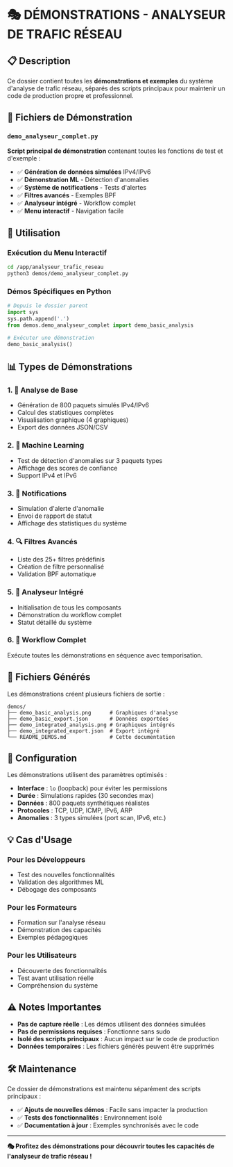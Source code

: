 # 🎭 DÉMONSTRATIONS - ANALYSEUR DE TRAFIC RÉSEAU

## 📋 Description

Ce dossier contient toutes les **démonstrations et exemples** du système d'analyse de trafic réseau, séparés des scripts principaux pour maintenir un code de production propre et professionnel.

## 🎯 Fichiers de Démonstration

### `demo_analyseur_complet.py`
**Script principal de démonstration** contenant toutes les fonctions de test et d'exemple :

- ✅ **Génération de données simulées** IPv4/IPv6
- ✅ **Démonstration ML** - Détection d'anomalies
- ✅ **Système de notifications** - Tests d'alertes
- ✅ **Filtres avancés** - Exemples BPF
- ✅ **Analyseur intégré** - Workflow complet
- ✅ **Menu interactif** - Navigation facile

## 🚀 Utilisation

### Exécution du Menu Interactif
```bash
cd /app/analyseur_trafic_reseau
python3 demos/demo_analyseur_complet.py
```

### Démos Spécifiques en Python
```python
# Depuis le dossier parent
import sys
sys.path.append('.')
from demos.demo_analyseur_complet import demo_basic_analysis

# Exécuter une démonstration
demo_basic_analysis()
```

## 📊 Types de Démonstrations

### 1. 🎯 **Analyse de Base**
- Génération de 800 paquets simulés IPv4/IPv6
- Calcul des statistiques complètes
- Visualisation graphique (4 graphiques)
- Export des données JSON/CSV

### 2. 🤖 **Machine Learning**
- Test de détection d'anomalies sur 3 paquets types
- Affichage des scores de confiance
- Support IPv4 et IPv6

### 3. 📧 **Notifications**
- Simulation d'alerte d'anomalie
- Envoi de rapport de statut
- Affichage des statistiques du système

### 4. 🔍 **Filtres Avancés**
- Liste des 25+ filtres prédéfinis
- Création de filtre personnalisé
- Validation BPF automatique

### 5. 🚀 **Analyseur Intégré**
- Initialisation de tous les composants
- Démonstration du workflow complet
- Statut détaillé du système

### 6. 🎯 **Workflow Complet**
Exécute toutes les démonstrations en séquence avec temporisation.

## 📁 Fichiers Générés

Les démonstrations créent plusieurs fichiers de sortie :

```
demos/
├── demo_basic_analysis.png      # Graphiques d'analyse
├── demo_basic_export.json       # Données exportées
├── demo_integrated_analysis.png # Graphiques intégrés  
├── demo_integrated_export.json  # Export intégré
└── README_DEMOS.md              # Cette documentation
```

## 🔧 Configuration

Les démonstrations utilisent des paramètres optimisés :

- **Interface** : `lo` (loopback) pour éviter les permissions
- **Durée** : Simulations rapides (30 secondes max)
- **Données** : 800 paquets synthétiques réalistes
- **Protocoles** : TCP, UDP, ICMP, IPv6, ARP
- **Anomalies** : 3 types simulées (port scan, IPv6, etc.)

## 💡 Cas d'Usage

### Pour les Développeurs
- Test des nouvelles fonctionnalités
- Validation des algorithmes ML
- Débogage des composants

### Pour les Formateurs
- Formation sur l'analyse réseau
- Démonstration des capacités
- Exemples pédagogiques

### Pour les Utilisateurs
- Découverte des fonctionnalités
- Test avant utilisation réelle
- Compréhension du système

## ⚠️ Notes Importantes

- **Pas de capture réelle** : Les démos utilisent des données simulées
- **Pas de permissions requises** : Fonctionne sans sudo
- **Isolé des scripts principaux** : Aucun impact sur le code de production
- **Données temporaires** : Les fichiers générés peuvent être supprimés

## 🛠️ Maintenance

Ce dossier de démonstrations est maintenu séparément des scripts principaux :

- ✅ **Ajouts de nouvelles démos** : Facile sans impacter la production
- ✅ **Tests des fonctionnalités** : Environnement isolé
- ✅ **Documentation à jour** : Exemples synchronisés avec le code

---

**🎭 Profitez des démonstrations pour découvrir toutes les capacités de l'analyseur de trafic réseau !**